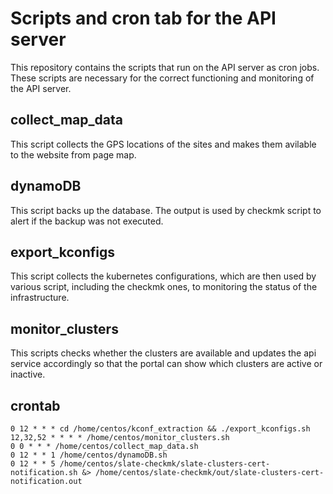 # Scripts and cron tab for the API server

This repository contains the scripts that run on the API server as cron jobs. These scripts are necessary for the correct functioning and monitoring of the API server.

## collect_map_data

This script collects the GPS locations of the sites and makes them avilable to the website from page map.

## dynamoDB

This script backs up the database. The output is used by checkmk script to alert if the backup was not executed.

## export_kconfigs

This script collects the kubernetes configurations, which are then used by various script, including the checkmk ones, to monitoring the status of the infrastructure.

## monitor_clusters

This scripts checks whether the clusters are available and updates the api service accordingly so that the portal can show which clusters are active or inactive.

## crontab

```
0 12 * * * cd /home/centos/kconf_extraction && ./export_kconfigs.sh
12,32,52 * * * * /home/centos/monitor_clusters.sh
0 0 * * * /home/centos/collect_map_data.sh
0 12 * * 1 /home/centos/dynamoDB.sh
0 12 * * 5 /home/centos/slate-checkmk/slate-clusters-cert-notification.sh &> /home/centos/slate-checkmk/out/slate-clusters-cert-notification.out
```
